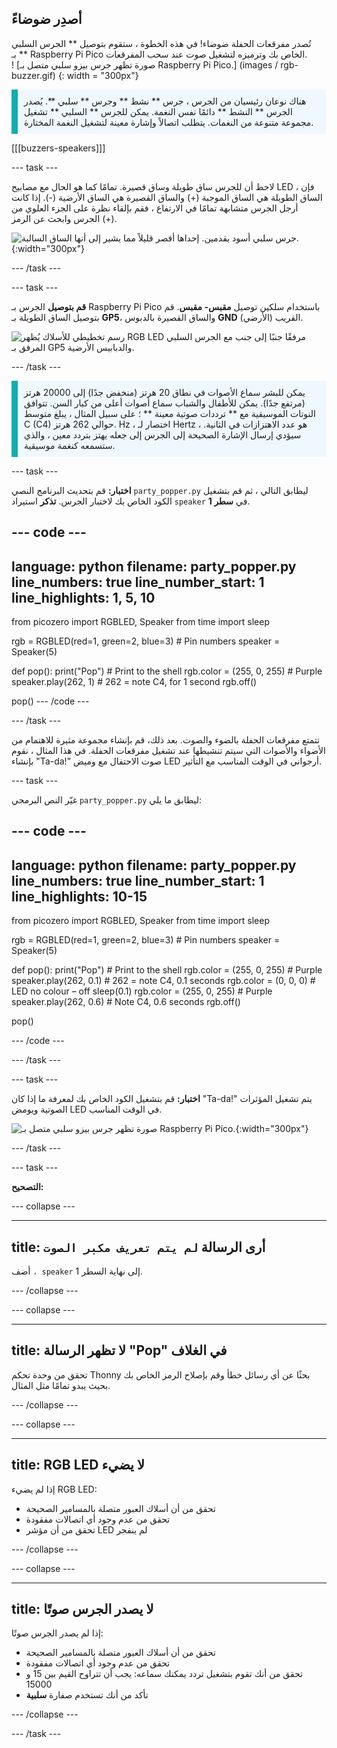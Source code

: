 ## أصدِر ضوضاءً

<div style="display: flex; flex-wrap: wrap">
<div style="flex-basis: 200px; flex-grow: 1; margin-right: 15px;">
تُصدر مفرقعات الحفلة ضوضاء! في هذه الخطوة ، ستقوم بتوصيل ** الجرس السلبي ** بـ Raspberry Pi Pico الخاص بك وترميزه لتشغيل صوت عند سحب المفرقعات. 
</div>
<div>
! [صورة تظهر جرس بيزو سلبي متصل بـ Raspberry Pi Pico.] (images / rgb-buzzer.gif) {: width = "300px"}
</div>
</div>

<p style='border-left: solid; border-width:10px; border-color: #0faeb0; background-color: aliceblue; padding: 10px;'>
هناك نوعان رئيسيان من الجرس ، جرس ** نشط ** وجرس ** سلبي **. يُصدر الجرس ** النشط ** دائمًا نفس النغمة. يمكن للجرس ** السلبي ** تشغيل مجموعة متنوعة من النغمات. يتطلب اتصالاً وإشارة معينة لتشغيل النغمة المختارة. 
</p>

[[[buzzers-speakers]]]

--- task ---

لاحظ أن للجرس ساق طويلة وساق قصيرة. تمامًا كما هو الحال مع مصابيح LED ، فإن الساق الطويلة هي الساق الموجبة (+) والساق القصيرة هي الساق الأرضية (-). إذا كانت أرجل الجرس متشابهة تمامًا في الارتفاع ، فقم بإلقاء نظرة على الجزء العلوي من الجرس وابحث عن الرمز (+).

![جرس سلبي أسود بقدمين. إحداها أقصر قليلاً مما يشير إلى أنها الساق السالبة.](images/buzzer.png){:width="300px"}

--- /task ---

--- task ---

**قم بتوصيل** الجرس بـ Raspberry Pi Pico باستخدام سلكين توصيل **مقبس- مقبس**. قم بتوصيل الساق الطويلة بـ **GP5**، والساق القصيرة بالدبوس **GND** (الأرضي) القريب.

![رسم تخطيطي للأسلاك يُظهر RGB LED مرفقًا جنبًا إلى جنب مع الجرس السلبي المرفق بـ GP5 والدبابيس الأرضية.](images/rgb-led-buzzer-diagram.png)

--- /task ---

<p style='border-left: solid; border-width:10px; border-color: #0faeb0; background-color: aliceblue; padding: 10px;'>
يمكن للبشر سماع الأصوات في نطاق 20 هرتز (منخفض جدًا) إلى 20000 هرتز (مرتفع جدًا). يمكن للأطفال والشباب سماع أصوات أعلى من كبار السن. تتوافق النوتات الموسيقية مع ** ترددات صوتية معينة ** ؛ على سبيل المثال ، يبلغ متوسط C (C4) حوالي 262 هرتز. Hz ، اختصار لـ Hertz ، هو عدد الاهتزازات في الثانية. سيؤدي إرسال الإشارة الصحيحة إلى الجرس إلى جعله يهتز بتردد معين ، والذي ستسمعه كنغمة موسيقية. </p>

--- task ---

**اختبار:** قم بتحديث البرنامج النصي `party_popper.py` ليطابق التالي ، ثم قم بتشغيل الكود الخاص بك لاختبار الجرس. **تذكر** استيراد `speaker` في **سطر 1**.

--- code ---
---
language: python filename: party_popper.py line_numbers: true line_number_start: 1
line_highlights: 1, 5, 10
---
from picozero import RGBLED, Speaker from time import sleep

rgb = RGBLED(red=1, green=2, blue=3) # Pin numbers speaker = Speaker(5)

def pop(): print("Pop") # Print to the shell rgb.color = (255, 0, 255) # Purple speaker.play(262, 1) # 262 = note C4, for 1 second rgb.off()

pop() --- /code ---

--- /task ---

تتمتع مفرقعات الحفلة بالضوء والصوت. بعد ذلك، قم بإنشاء مجموعة مثيرة للاهتمام من الأضواء والأصوات التي سيتم تنشيطها عند تشغيل مفرقعات الحفلة. في هذا المثال ، نقوم بإنشاء "Ta-da!" صوت الاحتفال مع وميض LED أرجواني في الوقت المناسب مع التأثير.

--- task ---

غيّر النص البرمجي `party_popper.py` ليطابق ما يلي:

--- code ---
---
language: python filename: party_popper.py line_numbers: true line_number_start: 1
line_highlights:  10-15
---
from picozero import RGBLED, Speaker from time import sleep

rgb = RGBLED(red=1, green=2, blue=3) # Pin numbers speaker = Speaker(5)

def pop(): print("Pop") # Print to the shell rgb.color = (255, 0, 255) # Purple speaker.play(262, 0.1) # 262 = note C4, 0.1 seconds rgb.color = (0, 0, 0) # LED no colour – off sleep(0.1) rgb.color = (255, 0, 255) # Purple speaker.play(262, 0.6) # Note C4, 0.6 seconds rgb.off()

pop()

--- /code ---

--- /task ---

--- task ---

**اختبار:** قم بتشغيل الكود الخاص بك لمعرفة ما إذا كان "Ta-da!" يتم تشغيل المؤثرات الصوتية ويومض LED في الوقت المناسب.

![صورة تظهر جرس بيزو سلبي متصل بـ Raspberry Pi Pico.](images/rgb-buzzer.gif){:width="300px"}

--- /task ---

--- task ---

**التصحيح:**

--- collapse ---

---
title: أرى الرسالة `لم يتم تعريف مكبر الصوت`
---

أضف `، speaker` إلى نهاية السطر 1.

--- /collapse ---

--- collapse ---

---
title: لا تظهر الرسالة "Pop" في الغلاف
---

تحقق من وحدة تحكم Thonny بحثًا عن أي رسائل خطأ وقم بإصلاح الرمز الخاص بك بحيث يبدو تمامًا مثل المثال.

--- /collapse ---

--- collapse ---

---
title: RGB LED لا يضيء
---

إذا لم يضيء RGB LED:
+ تحقق من أن أسلاك العبور متصلة بالمسامير الصحيحة
+ تحقق من عدم وجود أي اتصالات مفقودة
+ تحقق من أن مؤشر LED لم ينفجر

--- /collapse ---

--- collapse ---

---
title: لا يصدر الجرس صوتًا
---

إذا لم يصدر الجرس صوتًا:
+ تحقق من أن أسلاك العبور متصلة بالمسامير الصحيحة
+ تحقق من عدم وجود أي اتصالات مفقودة
+ تحقق من أنك تقوم بتشغيل تردد يمكنك سماعه: يجب أن تتراوح القيم بين 15 و 15000
+ تأكد من أنك تستخدم صفارة **سلبية**

--- /collapse ---

--- /task ---
